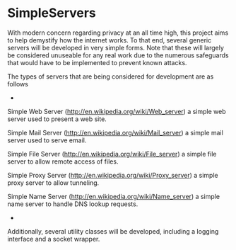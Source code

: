 SimpleServers
===

With modern concern regarding privacy at an all time high, this project aims to help demystify how the internet works.  To that end, several generic servers will be developed in very simple forms.  Note that these will largely be considered unuseable for any real work due to the numerous safeguards that would have to be implemented to prevent known attacks.

The types of servers that are being considered for development are as follows

-

Simple Web Server (http://en.wikipedia.org/wiki/Web_server)
a simple web server used to present a web site.

Simple Mail Server (http://en.wikipedia.org/wiki/Mail_server)
a simple mail server used to serve email.

Simple File Server (http://en.wikipedia.org/wiki/File_server)
a simple file server to allow remote access of files.

Simple Proxy Server (http://en.wikipedia.org/wiki/Proxy_server)
a simple proxy server to allow tunneling.

Simple Name Server (http://en.wikipedia.org/wiki/Name_server)
a simple name server to handle DNS lookup requests.

-

Additionally, several utility classes will be developed, including a logging interface and a socket wrapper.
